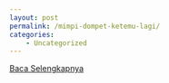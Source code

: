 ```yaml
---
layout: post
permalink: /mimpi-dompet-ketemu-lagi/
categories:
    - Uncategorized
---
```


[Baca Selengkapnya](/08)